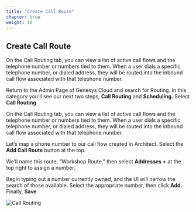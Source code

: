 ```yaml
---
title: "Create Call Route"
chapter: true
weight: 10
---
```


## Create Call Route

On the Call Routing tab, you can view a list of active call flows and the telephone number or numbers tied to them. When a user dials a specific telephone number, or dialed address, they will be routed into the inbound call flow associated with that telephone number.

Return to the Admin Page of Genesys Cloud and search for Routing. In this category you’ll see our next two steps, **Call Routing** and **Scheduling.** Select **Call Routing**

On the Call Routing tab, you can view a list of active call flows and the telephone number or numbers tied to them. When a user dials a specific telephone number, or dialed address, they will be routed into the inbound call flow associated with that telephone number.

Let’s map a phone number to our call flow created in Architect. Select the **Add Call Route** button at the top. 

We’ll name this route, “Workshop Route,” then select **Addresses +** at the top right to assign a number.

Begin typing out a number currently owned, and the UI will narrow the search of those available. Select the appropriate number, then click **Add.** Finally, **Save**

![Call Routing](/images/CallRoute.jpg)